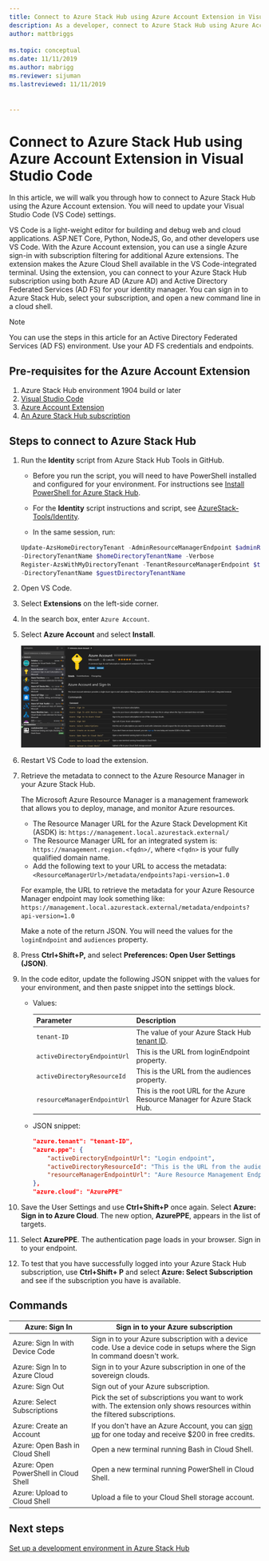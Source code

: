 ```yaml
---
title: Connect to Azure Stack Hub using Azure Account Extension in Visual Studio Code 
description: As a developer, connect to Azure Stack Hub using Azure Account Extension in Visual Studio Code
author: mattbriggs

ms.topic: conceptual
ms.date: 11/11/2019
ms.author: mabrigg
ms.reviewer: sijuman
ms.lastreviewed: 11/11/2019


---
```


# Connect to Azure Stack Hub using Azure Account Extension in Visual Studio Code

In this article, we will walk you through how to connect to Azure Stack Hub using the Azure Account extension. You will need to update your Visual Studio Code (VS Code) settings.

VS Code is a light-weight editor for building and debug web and cloud applications. ASP.NET Core, Python, NodeJS, Go, and other developers use VS Code. With the Azure Account extension, you can use a single Azure sign-in with subscription filtering for additional Azure extensions. The extension makes the Azure Cloud Shell available in the VS Code-integrated terminal. Using the extension, you can connect to your Azure Stack Hub subscription using both Azure AD (Azure AD) and Active Directory Federated Services (AD FS) for your identity manager. You can sign in to Azure Stack Hub, select your subscription, and open a new command line in a cloud shell. 

> [!Note]  
> You can use the steps in this article for an Active Directory Federated Services (AD FS) environment. Use your AD FS credentials and endpoints.

## Pre-requisites for the Azure Account Extension

1. Azure Stack Hub environment 1904 build or later
2. [Visual Studio Code](https://code.visualstudio.com/)
3. [Azure Account Extension](https://github.com/Microsoft/vscode-azure-account)
4. [An Azure Stack Hub subscription](https://azure.microsoft.com/overview/azure-stack/)

## Steps to connect to Azure Stack Hub

1. Run the **Identity** script from Azure Stack Hub Tools in GitHub.

    - Before you run the script, you will need to have PowerShell installed and configured for your environment. For instructions see [Install PowerShell for Azure Stack Hub](../operator/azure-stack-powershell-install.md).

    - For the **Identity** script instructions and script, see [AzureStack-Tools/Identity](https://aka.ms/aa6z611).

    - In the same session, run:

    ```powershell  
    Update-AzsHomeDirectoryTenant -AdminResourceManagerEndpoint $adminResourceManagerEndpoint `
    -DirectoryTenantName $homeDirectoryTenantName -Verbose
    Register-AzsWithMyDirectoryTenant -TenantResourceManagerEndpoint $tenantARMEndpoint `
    -DirectoryTenantName $guestDirectoryTenantName
    ```

2. Open VS Code.

3. Select **Extensions** on the left-side corner.

4. In the search box, enter `Azure Account`.

5. Select **Azure Account** and select **Install**.

      ![Azure Stack Hub Visual Studio Code](media/azure-stack-dev-start-vscode-azure/image1.png)

6. Restart VS Code to load the extension.

7. Retrieve the metadata to connect to the Azure Resource Manager in your Azure Stack Hub. 
    
    The Microsoft Azure Resource Manager is a management framework that allows you to deploy, manage, and monitor Azure resources.
    - The Resource Manager URL for the Azure Stack Development Kit (ASDK) is: `https://management.local.azurestack.external/` 
    - The Resource Manager URL for an integrated system is: `https://management.region.<fqdn>/`, where `<fqdn>` is your fully qualified domain name.
    - Add the following text to your URL to access the metadata: `<ResourceManagerUrl>/metadata/endpoints?api-version=1.0`

    For example, the URL to retrieve the metadata for your Azure Resource Manager endpoint may look something like: `https://management.local.azurestack.external/metadata/endpoints?api-version=1.0`

    Make a note of the return JSON. You will need the values for the `loginEndpoint` and `audiences` property.

8. Press **Ctrl+Shift+P,** and select **Preferences: Open User Settings (JSON)**.

9. In the code editor, update the following JSON snippet with the values for your environment, and then paste snippet into the settings block.

    - Values:

        | Parameter | Description |
        | --- | --- |
        | `tenant-ID` | The value of your Azure Stack Hub [tenant ID](../operator/azure-stack-identity-overview.md). |
        | `activeDirectoryEndpointUrl` | This is the URL from loginEndpoint property. |
        | `activeDirectoryResourceId` | This is the URL from the audiences property.
        | `resourceManagerEndpointUrl` | This is the root URL for the Azure Resource Manager for Azure Stack Hub. | 

    - JSON snippet:

      ```JSON  
      "azure.tenant": "tenant-ID",
      "azure.ppe": {
          "activeDirectoryEndpointUrl": "Login endpoint",
          "activeDirectoryResourceId": "This is the URL from the audiences property.",
          "resourceManagerEndpointUrl": "Aure Resource Management Endpoint",
      },
      "azure.cloud": "AzurePPE"
      ```

10. Save the User Settings and use **Ctrl+Shift+P** once again. Select **Azure: Sign in to Azure Cloud**. The new option, **AzurePPE**, appears in the list of targets.

11. Select **AzurePPE**. The authentication page loads in your browser. Sign in to your endpoint.

12. To test that you have successfully logged into your Azure Stack Hub subscription, use **Ctrl+Shift+ P** and select **Azure: Select Subscription** and see if the subscription you have is available.

## Commands

| Azure: Sign In | Sign in to your Azure subscription |
| --- | --- |
| Azure: Sign In with Device Code | Sign in to your Azure subscription with a device code. Use a device code in setups where the Sign In command doesn't work. |
| Azure: Sign In to Azure Cloud | Sign in to your Azure subscription in one of the sovereign clouds. |
| Azure: Sign Out | Sign out of your Azure subscription. |
| Azure: Select Subscriptions | Pick the set of subscriptions you want to work with. The extension only shows resources within the filtered subscriptions. |
| Azure: Create an Account | If you don't have an Azure Account, you can [sign up](https://azure.microsoft.com/free/?utm_source=campaign&utm_campaign=vscode-azure-account&mktingSource=vscode-azure-account) for one today and receive \$200 in free credits. |
| Azure: Open Bash in Cloud Shell | Open a new terminal running Bash in Cloud Shell. |
| Azure: Open PowerShell in Cloud Shell | Open a new terminal running PowerShell in Cloud Shell. |
| Azure: Upload to Cloud Shell | Upload a file to your Cloud Shell storage account. |

## Next steps

[Set up a development environment in Azure Stack Hub ](azure-stack-dev-start.md)
